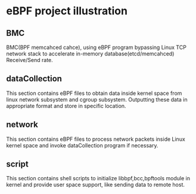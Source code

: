 # eBPF project illustration

## BMC

BMC(BPF memcahced cahce), using eBPF program bypassing Linux TCP network stack to accelerate in-memory database(etcd/memcahced) Receive/Send rate.

## dataCollection

This section contains eBPF files to obtain data inside kernel space from linux network subsystem and cgroup subsystem.  Outputting these data in appropriate format and store in specific location.

## network

This section contains eBPF files to process network packets inside Linux kernel space and invoke dataCollection program if necessary.

## script

This section contains shell scripts to initialize libbpf,bcc,bpftools module in kernel and provide user space support, like sending data to remote host.